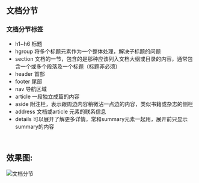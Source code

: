## 文档分节

### 文档分节标签
* h1~h6 标题
* hgroup 将多个标题元素作为一个整体处理，解决子标题的问题
* section 文档的一节，包含的是那种应该列入文档大纲或目录的内容，通常包含一个或多个段落及一个标题（标题非必须）
* header 首部
* footer 尾部
* nav 导航区域
* article 一段独立成篇的内容
* aside 附注栏，表示跟周边内容稍微沾一点边的内容，类似书籍或杂志的侧栏
* address 文档或article 元素的联系信息
* details 可以展开了解更多详情，常和summary元素一起用，展开前只显示summary的内容


```


```
## 效果图:
![文档分节](./文档分节.jpg)